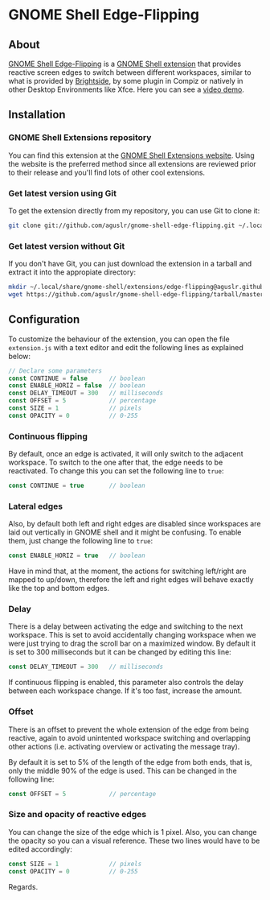 # GNOME Shell Edge-Flipping

## About

[GNOME Shell Edge-Flipping](http://aguslr.github.com/gnome-shell-edge-flipping/) is a [GNOME Shell extension](https://live.gnome.org/GnomeShell/Extensions) that provides reactive screen edges to switch between different workspaces, similar to what is provided by [Brightside](http://catmur.co.uk/brightside/), by some plugin in Compiz or natively in other Desktop Environments like Xfce. Here you can see a [video demo](https://www.youtube.com/watch?v=6BSyOEjRyTc).

## Installation

### GNOME Shell Extensions repository

You can find this extension at the [GNOME Shell Extensions website](https://extensions.gnome.org/extension/275/edge-flipping/). Using the website is the preferred method since all extensions are reviewed prior to their release and you'll find lots of other cool extensions.

### Get latest version using Git

To get the extension directly from my repository, you can use Git to clone it:

```sh
git clone git://github.com/aguslr/gnome-shell-edge-flipping.git ~/.local/share/gnome-shell/extensions/edge-flipping@aguslr.github.com
```

### Get latest version without Git

If you don't have Git, you can just download the extension in a tarball and extract it into the appropiate directory:

```sh
mkdir ~/.local/share/gnome-shell/extensions/edge-flipping@aguslr.github.com && cd $_
wget https://github.com/aguslr/gnome-shell-edge-flipping/tarball/master -O - | tar -xzv --strip-components 1
```

## Configuration

To customize the behaviour of the extension, you can open the file `extension.js` with a text editor and edit the following lines as explained below:

```javascript
// Declare some parameters
const CONTINUE = false      // boolean
const ENABLE_HORIZ = false  // boolean
const DELAY_TIMEOUT = 300   // milliseconds
const OFFSET = 5            // percentage
const SIZE = 1              // pixels
const OPACITY = 0           // 0-255
```

### Continuous flipping

By default, once an edge is activated, it will only switch to the adjacent workspace. To switch to the one after that, the edge needs to be reactivated. To change this you can set the following line to `true`:

```javascript
const CONTINUE = true       // boolean
```

### Lateral edges

Also, by default both left and right edges are disabled since workspaces are laid out vertically in GNOME shell and it might be confusing. To enable them, just change the following line to `true`:

```javascript
const ENABLE_HORIZ = true   // boolean
```

Have in mind that, at the moment, the actions for switching left/right are mapped to up/down, therefore the left and right edges will behave exactly like the top and bottom edges.

### Delay

There is a delay between activating the edge and switching to the next workspace. This is set to avoid accidentally changing workspace when we were just trying to drag the scroll bar on a maximized window. By default it is set to 300 milliseconds but it can be changed by editing this line:

```javascript
const DELAY_TIMEOUT = 300   // milliseconds
```

If continuous flipping is enabled, this parameter also controls the delay between each workspace change. If it's too fast, increase the amount.

### Offset

There is an offset to prevent the whole extension of the edge from being reactive, again to avoid unintented workspace switching and overlapping other actions (i.e. activating overview or activating the message tray).

By default it is set to 5% of the length of the edge from both ends, that is, only the middle 90% of the edge is used. This can be changed in the following line:

```javascript
const OFFSET = 5            // percentage
```

### Size and opacity of reactive edges

You can change the size of the edge which is 1 pixel. Also, you can change the opacity so you can a visual reference. These two lines would have to be edited accordingly:

```javascript
const SIZE = 1              // pixels
const OPACITY = 0           // 0-255
```
Regards.
